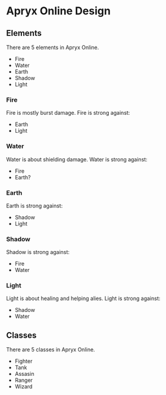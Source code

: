 # Apryx Online Design

## Elements

There are 5 elements in Apryx Online.
- Fire
- Water
- Earth
- Shadow
- Light

### Fire
Fire is mostly burst damage. Fire is strong against:
- Earth
- Light

### Water
Water is about shielding damage. Water is strong against:
- Fire
- Earth?

### Earth
Earth is strong against:
- Shadow
- Light

### Shadow
Shadow is strong against:
- Fire
- Water

### Light
Light is about healing and helping alies. Light is strong against:
- Shadow
- Water


## Classes

There are 5 classes in Apryx Online.
- Fighter
- Tank
- Assasin
- Ranger
- Wizard
